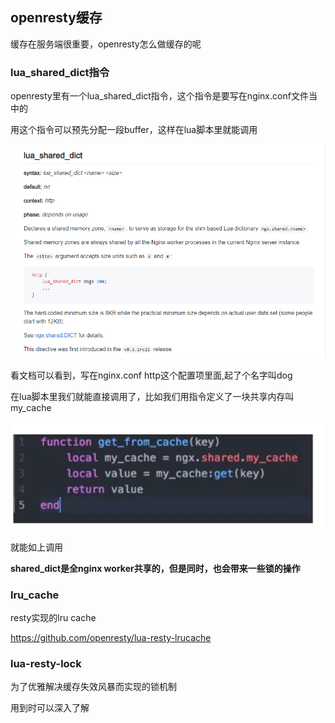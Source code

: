 ## openresty缓存

缓存在服务端很重要，openresty怎么做缓存的呢

### lua_shared_dict指令

openresty里有一个lua_shared_dict指令，这个指令是要写在nginx.conf文件当中的

用这个指令可以预先分配一段buffer，这样在lua脚本里就能调用

![1614241099257](image/1614241099257.png)

看文档可以看到，写在nginx.conf http这个配置项里面,起了个名字叫dog

在lua脚本里我们就能直接调用了，比如我们用指令定义了一块共享内存叫my_cache

![1614241177583](image/1614241177583.png)

就能如上调用

**shared_dict是全nginx worker共享的，但是同时，也会带来一些锁的操作**

### lru_cache

resty实现的lru cache

https://github.com/openresty/lua-resty-lrucache

### lua-resty-lock

为了优雅解决缓存失效风暴而实现的锁机制

用到时可以深入了解

